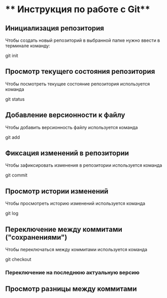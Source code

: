# ** Инструкция по работе с Git**

## Инициализация  репозитория

Чтобы создать новый репозиторий в выбранной папке нужно ввести в терминале команду:

git init


## Просмотр текущего состояния репозитория

Чтобы посмотреть текущее состояние репозитория используется команда

git status


## Добавление версионности к файлу

Чтобы добавить версионность файлу используется команда

git add


## Фиксация изменений в репозитории

Чтобы зафиксировать изменения в репозитории используется команда 

git commit


## Просмотр истории изменений

Чтобы просмотреть историю изменений используется команда

git log


## Переключение между коммитами ("сохранениями")

Чтобы переключаться между коммитами используется команда 

git checkout


### Переключение на последнюю актуальную версию

## Просмотр  разницы между коммитами
